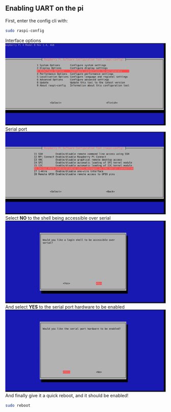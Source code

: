 ## Enabling UART on the pi

First, enter the config cli with:
```bash
sudo raspi-config
```

Interface options
![](imgs/rpi-config.png)
Serial port
![](imgs/rpi-serial.png)
Select **NO** to the shell being accessible over serial
![](imgs/rpi-login.png)
And select **YES** to the serial port hardware to be enabled
![](imgs/rpi-hardware.png)
And finally give it a quick reboot, and it should be enabled!
```bash
sudo reboot
```
